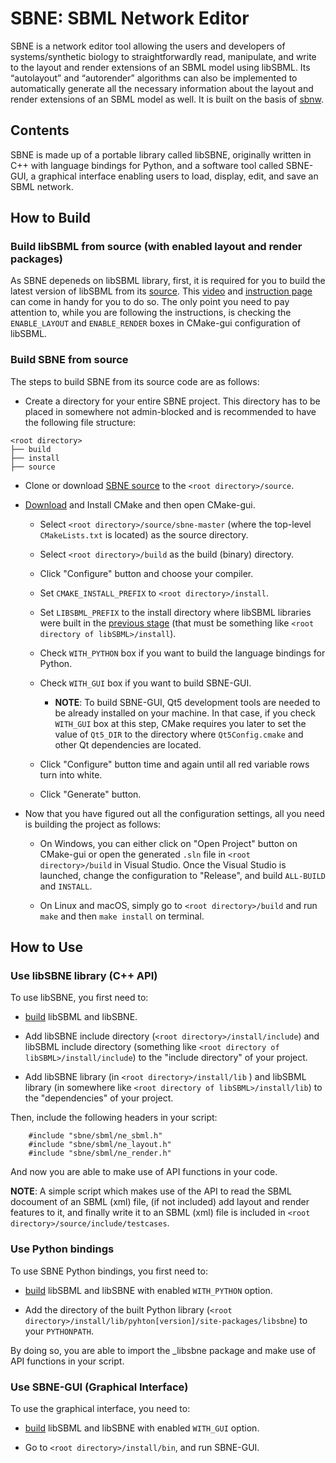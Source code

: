 # SBNE: SBML Network Editor
SBNE is a network editor tool allowing the users and developers of systems/synthetic biology to straightforwardly read, manipulate, and write to the layout and render extensions of an SBML model using libSBML. Its “autolayout” and “autorender” algorithms can also be implemented to automatically generate all the necessary information about the layout and render extensions of an SBML model as well. It is built on the basis of <a href="https://github.com/sys-bio/sbnw">sbnw</a>.

## Contents
SBNE is made up of a portable library called libSBNE, originally written in C++ with language bindings for Python, and a software tool called SBNE-GUI, a graphical interface enabling users to load, display, edit, and save an SBML network.

## How to Build

### Build libSBML from source (with enabled layout and render packages)
As SBNE depeneds on libSBML library, first, it is required for you to build the latest version of libSBML from its <a href="http://sourceforge.net/projects/sbml/files/libsbml/">source</a>. This <a href="https://www.youtube.com/watch?v=e_Lydwzx-Hg">video</a> and <a href="http://sbml.org/Software/libSBML/5.18.0/docs/cpp-api/libsbml-installation.html">instruction page</a> can come in handy for you to do so. The only point you need to pay attention to, while you are following the instructions, is checking the `ENABLE_LAYOUT` and `ENABLE_RENDER` boxes in CMake-gui configuration of libSBML.

### Build SBNE from source
The steps to build SBNE from its source code are as follows:
* Create a directory for your entire SBNE project. This directory has to be placed in somewhere not admin-blocked and is recommended to have the following file structure:

```
<root directory>
├── build
├── install
├── source
```

* Clone or download <a href="https://github.com/adelhpour/sbne/">SBNE source</a> to the `<root directory>/source`.

* <a href="https://cmake.org/download/">Download</a> and Install CMake and then open CMake-gui.

    + Select `<root directory>/source/sbne-master` (where the top-level `CMakeLists.txt` is located) as the source directory.
    
    + Select `<root directory>/build` as the build (binary) directory.

    + Click "Configure" button and choose your compiler.

    + Set `CMAKE_INSTALL_PREFIX` to `<root directory>/install`.

    + Set `LIBSBML_PREFIX` to the install directory where libSBML libraries were built in the [previous stage](###Build_libSBML_from_source_(with_enabled_layout_and_render_packages)) (that must be something like `<root directory of libSBML>/install`).
    
    + Check `WITH_PYTHON` box if you want to build the language bindings for Python.

    + Check `WITH_GUI` box if you want to build SBNE-GUI.

        - ******NOTE******: To build SBNE-GUI, Qt5 development tools are needed to be already installed on your machine. In that case, if you check `WITH_GUI` box at this step, CMake requires you later to set the value of `Qt5_DIR` to the directory where `Qt5Config.cmake` and other Qt dependencies are located.

    + Click "Configure" button time and again until all red variable rows turn into white.

    + Click "Generate" button.

* Now that you have figured out all the configuration settings, all you need is building the project as follows:

    + On Windows, you can either click on "Open Project" button on CMake-gui or open the generated `.sln` file in  `<root directory>/build` in Visual Studio.  Once the Visual Studio is launched, change the configuration to "Release", and build `ALL-BUILD` and `INSTALL`.

    + On Linux and macOS, simply go to `<root directory>/build` and  run `make` and then `make install`  on terminal.

## How to Use

### Use libSBNE library (C++ API)
To use libSBNE, you first need to:
* [build](##How_to_Build) libSBML and libSBNE. 

* Add libSBNE include directory (`<root directory>/install/include`)  and libSBML include directory (something like `<root directory of libSBML>/install/include`) to the "include directory" of your project.

* Add libSBNE library (in `<root directory>/install/lib` ) and libSBML library  (in somewhere like `<root directory of libSBML>/install/lib`) to the "dependencies" of your project.

Then, include the following headers in your script:
```
    #include "sbne/sbml/ne_sbml.h"
    #include "sbne/sbml/ne_layout.h"
    #include "sbne/sbml/ne_render.h"
```

And now you are able to make use of API functions in your code.

******NOTE******: A simple script which makes use of the API to read the SBML docoument of an SBML (xml) file, (if not included) add layout and render features to it, and finally write it to an SBML (xml) file is included in `<root directory>/source/include/testcases`.

### Use Python bindings
To use SBNE Python bindings, you first need to:

* [build](##How_to_Build) libSBML and libSBNE with enabled `WITH_PYTHON` option.

* Add the directory of the built Python library (`<root directory>/install/lib/pyhton[version]/site-packages/libsbne`)  to your `PYTHONPATH`.

By doing so, you are able to import the _libsbne package and make use of API functions in your script.

### Use SBNE-GUI (Graphical Interface)
To use the graphical interface, you need to:

* [build](##How_to_Build) libSBML and libSBNE with enabled `WITH_GUI` option.

* Go to  `<root directory>/install/bin`, and run SBNE-GUI.
